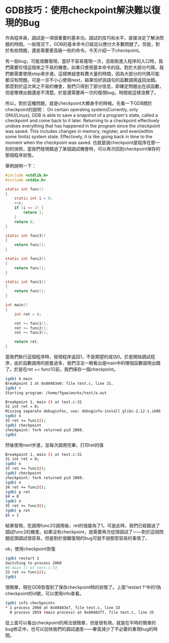 # GDB技巧：使用checkpoint解決難以復現的Bug


作為程序員，調試是一項很重要的基本功。調試的技巧和水平，直接決定了解決問題的時間。一般情況下，GDB的基本命令已經足以應付大多數問題了。但是，對於有些問題，還是需要更高級一些的命令。今天介紹一下checkpoint。

有一些bug，可能很難復現，當好不容易復現一次，且剛剛進入程序的入口時，我們需要珍惜這個來之不易的機會。如果只使用基本命令的話，對於大部分代碼，我們都需要使用step來步進。這樣無疑會耗費大量的時間，因為大部分的代碼可能都沒有問題。可是一旦不小心使用next，結果恰好該語句的函數調用返回出錯。那麼對於這次來之不易的機會，我們只得到了部分信息，即確定問題出在該函數，但是哪裡出錯還是不清楚。於是還需要再一次的復現bug，時間就這樣浪費了。

所以，對於這種問題，就是checkpoint大顯身手的時候。先看一下GDB關於checkpoint的說明：
On certain operating system(Currently, only GNU/Linux), GDB is able to save a snapshot of a program's state, called a checkpoint and come back to it later.
Returning to a checkpoint effectively undoes everything that has happened in the program since the checkpoint was saved. This includes changes in memory, register, and even(within some limits) system state. Effectively, it is like going back in time to the moment when the checkpoint was saved.
也就是說checkpoint是程序在那一刻的快照，當我們發現錯過了某個調試機會時，可以再次回到checkpoint保存的那個程序狀態。

舉例說明一下：

```c
#include <stdlib.h>
#include <stdio.h>

static int func()
{
    static int i = 0;
    ++i;
    if (i == 2) {
        return 1;
    }
    return 0;
}

static int func3()
{
    return func();
}

static int func2()
{
    return func();
}

static int func1()
{
    return func();
}

int main()
{
    int ret = 0;

    ret += func1();
    ret += func2();
    ret += func3();

    return ret;
}
```
當我們執行這個程序時，發現程序返回1，不是期望的成功0。於是開始調試程序，由於函數調用的嵌套過多，我們沒法一眼看出是main中的哪個函數調用出錯了。於是在ret += func1()前，我們保存一個checkpoint。

```sh
(gdb) b main
Breakpoint 1 at 0x80483e0: file test.c, line 31.
(gdb) r
Starting program: /home/fgao/works/test/a.out

Breakpoint 1, main () at test.c:31
31 int ret = 0;
Missing separate debuginfos, use: debuginfo-install glibc-2.12-1.i686
(gdb) n
33 ret += func1();
(gdb) checkpoint
checkpoint: fork returned pid 2060.
(gdb)
```

然後使用next步進，並每次調用完畢，打印ret的值

```sh
Breakpoint 1, main () at test.c:31
31 int ret = 0;
(gdb) n
33 ret += func1();
(gdb) checkpoint
checkpoint: fork returned pid 2060.
(gdb) n
34 ret += func2();
(gdb) p ret
$4 = 0
(gdb) n
35 ret += func3();
(gdb) p ret
$5 = 1
```

結果發現，在調用func2()調用後，ret的值變為了1。可是此時，我們已經錯過了調試func2的機會。如果沒有checkpoint，就需要再次從頭調試了——對於這個問題從頭調試很容易，但是對於很難復現的bug可就不說那麼容易的事情了。

ok，使用checkpoint恢復

```sh
(gdb) restart 1
Switching to process 2060
#0 main () at test.c:33
33 ret += func1();
(gdb)
```

很簡單，現在GDB恢復到了保存checkpoint時的狀態了。上面“restart 1“中的1為checkpoint的id號，可以使用info查看。
```sh
(gdb) info checkpoints
* 1 process 2060 at 0x80483e7, file test.c, line 33
  0 process 2059 (main process) at 0x80483f7, file test.c, line 35
```

從上面可以看出checkpoint的用法很簡單，但是很有用。就是在平時的簡單的bug修正中，也可以加快我們的調試速度——畢竟減少了不必要的重現bug的時間。

